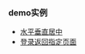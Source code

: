 ### demo实例
+ [水平垂直居中](http://yulei521.github.io/segmentFault_question_demo/layout.html)
+ [登录返回指定页面](http://yulei521.github.io/segmentFault_question_demo/goTo-demo.html)
